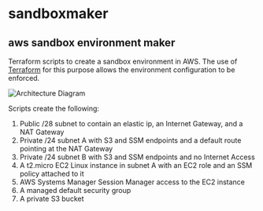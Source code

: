 # sandboxmaker
## aws sandbox environment maker

Terraform scripts to create a sandbox environment in AWS. The use of [Terraform](https://terraform.io) for this purpose allows the environment configuration to be enforced.

![Architecture Diagram](https://s3.amazonaws.com/fortunecookiezen/github/images/Sandbox+Design.png)

Scripts create the following:
1. Public /28 subnet to contain an elastic ip, an Internet Gateway, and a NAT Gateway
2. Private /24 subnet A with S3 and SSM endpoints and a default route pointing at the NAT Gateway
3. Private /24 subnet B with S3 and SSM endpoints and no Internet Access
4. A t2.micro EC2 Linux instance in subnet A with an EC2 role and an SSM policy attached to it
5. AWS Systems Manager Session Manager access to the EC2 instance
6. A managed default security group
7. A private S3 bucket
